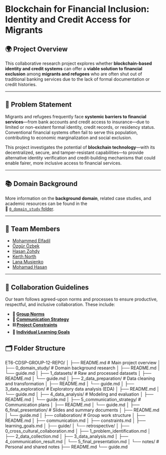 # Blockchain for Financial Inclusion: Identity and Credit Access for Migrants

## 🌍 Project Overview

This collaborative research project explores whether
**blockchain-based identity and credit systems** can offer a
**viable solution to financial exclusion** among
**migrants and refugees** who are often shut out of traditional banking services
due to the lack of formal documentation or credit histories.

---

## 🧩 Problem Statement

Migrants and refugees frequently face **systemic barriers to financial
services**—from bank accounts and credit access to insurance—due to limited or
non-existent formal identity, credit records, or residency status. Conventional
financial systems often fail to serve this population, contributing to economic
marginalization and social exclusion.

This project investigates the potential of **blockchain technology**—with its
decentralized, secure, and tamper-resistant capabilities—to provide alternative
identity verification and credit-building mechanisms that could enable fairer,
more inclusive access to financial services.

---

## 📚 Domain Background

More information on the **background domain**, related case studies, and
academic resources can be found in the  
📁 [`0_domain_study` folder][domain_study].

---

## 👥 Team Members

- [Mohammed Elfadil](https://github.com/Moealfadil)
- [Özgür Özbek](https://github.com/ozgurozbekuk)
- [Hasan Zohdy](https://github.com/Hasan-Z)
- [Kerth North](https://github.com/kerthnorth)
- [Lana Musienko](https://github.com/lanamusienko)
- [Mohamad Hasan](https://github.com/mohamad-755)

---

## 🔧 Collaboration Guidelines

Our team follows agreed-upon norms and processes to ensure productive,
respectful, and inclusive collaboration. These include:

- **🧭 [Group Norms][norms]**  
- **💬 [Communication Strategy][communication]**  
- **⛓ [Project Constraints][constraints]**  
- **🎯 [Individual Learning Goals][goals]**

## 🗂️ Folder Structure

ET6-CDSP-GROUP-12-REPO/
│
├── README.md                        # Main project overview
│
├── 0_domain_study/                  # Domain background research
│   ├── README.md
│   └── guide.md
│
├── 1_datasets/                      # Raw and processed datasets
│   ├── README.md
│   └── guide.md
│
├── 2_data_preparation/              # Data cleaning and transformation
│   ├── README.md
│   └── guide.md
│
├── 3_data_exploration/              # Exploratory data analysis (EDA)
│   ├── README.md
│   └── guide.md
│
├── 4_data_analysis/                 # Modeling and evaluation
│   ├── README.md
│   └── guide.md
│
├── 5_communication_strategy/        # Communication plans
│   ├── README.md
│   └── guide.md
│
├── 6_final_presentation/            # Slides and summary documents
│   ├── README.md
│   └── guide.md
│
├── collaboration/                   # Group work structure
│   ├── README.md
│   ├── communication.md
│   ├── constraints.md
│   ├── learning_goals.md
│   ├── guide/
│   └── retrospective/
│       ├── 0_cross_cultural_collaboration.md
│       ├── 1_problem_identification.md
│       ├── 2_data_collection.md
│       ├── 3_data_analysis.md
│       ├── 4_communication_result.md
│       └── 5_final_presentation.md
│
└── notes/                           # Personal and shared notes
    ├── README.md
    └── guide.md

<!-- Reference-style links -->
[domain_study]: https://github.com/MIT-Emerging-Talent/ET6-CDSP-group-12-repo/tree/main/0_domain_study
[norms]: https://github.com/MIT-Emerging-Talent/ET6-CDSP-group-12-repo/blob/main/collaboration/README.md
[communication]: https://github.com/MIT-Emerging-Talent/ET6-CDSP-group-12-repo/blob/main/collaboration/communication.md
[constraints]: https://github.com/MIT-Emerging-Talent/ET6-CDSP-group-12-repo/blob/main/collaboration/constraints.md
[goals]: https://github.com/MIT-Emerging-Talent/ET6-CDSP-group-12-repo/blob/main/collaboration/learning_goals.md
